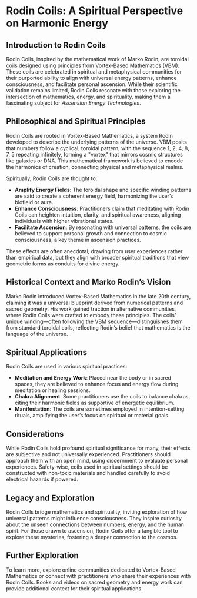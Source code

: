 # Rodin Coils: A Spiritual Perspective on Harmonic Energy

## Introduction to Rodin Coils
Rodin Coils, inspired by the mathematical work of Marko Rodin, are toroidal coils designed using principles from Vortex-Based Mathematics (VBM). These coils are celebrated in spiritual and metaphysical communities for their purported ability to align with universal energy patterns, enhance consciousness, and facilitate personal ascension. While their scientific validation remains limited, Rodin Coils resonate with those exploring the intersection of mathematics, energy, and spirituality, making them a fascinating subject for *Ascension Energy Technologies*.

## Philosophical and Spiritual Principles
Rodin Coils are rooted in Vortex-Based Mathematics, a system Rodin developed to describe the underlying patterns of the universe. VBM posits that numbers follow a cyclical, toroidal pattern, with the sequence 1, 2, 4, 8, 7, 5 repeating infinitely, forming a "vortex" that mirrors cosmic structures like galaxies or DNA. This mathematical framework is believed to encode the harmonics of creation, connecting physical and metaphysical realms.

Spiritually, Rodin Coils are thought to:
- **Amplify Energy Fields**: The toroidal shape and specific winding patterns are said to create a coherent energy field, harmonizing the user’s biofield or aura.
- **Enhance Consciousness**: Practitioners claim that meditating with Rodin Coils can heighten intuition, clarity, and spiritual awareness, aligning individuals with higher vibrational states.
- **Facilitate Ascension**: By resonating with universal patterns, the coils are believed to support personal growth and connection to cosmic consciousness, a key theme in ascension practices.

These effects are often anecdotal, drawing from user experiences rather than empirical data, but they align with broader spiritual traditions that view geometric forms as conduits for divine energy.

## Historical Context and Marko Rodin’s Vision
Marko Rodin introduced Vortex-Based Mathematics in the late 20th century, claiming it was a universal blueprint derived from numerical patterns and sacred geometry. His work gained traction in alternative communities, where Rodin Coils were crafted to embody these principles. The coils’ unique winding—often following the VBM sequence—distinguishes them from standard toroidal coils, reflecting Rodin’s belief that mathematics is the language of the universe.

## Spiritual Applications
Rodin Coils are used in various spiritual practices:
- **Meditation and Energy Work**: Placed near the body or in sacred spaces, they are believed to enhance focus and energy flow during meditation or healing sessions.
- **Chakra Alignment**: Some practitioners use the coils to balance chakras, citing their harmonic fields as supportive of energetic equilibrium.
- **Manifestation**: The coils are sometimes employed in intention-setting rituals, amplifying the user’s focus on spiritual or material goals.

## Considerations
While Rodin Coils hold profound spiritual significance for many, their effects are subjective and not universally experienced. Practitioners should approach them with an open mind, using discernment to evaluate personal experiences. Safety-wise, coils used in spiritual settings should be constructed with non-toxic materials and handled carefully to avoid electrical hazards if powered.

## Legacy and Exploration
Rodin Coils bridge mathematics and spirituality, inviting exploration of how universal patterns might influence consciousness. They inspire curiosity about the unseen connections between numbers, energy, and the human spirit. For those drawn to ascension, Rodin Coils offer a tangible tool to explore these mysteries, fostering a deeper connection to the cosmos.

## Further Exploration
To learn more, explore online communities dedicated to Vortex-Based Mathematics or connect with practitioners who share their experiences with Rodin Coils. Books and videos on sacred geometry and energy work can provide additional context for their spiritual applications.